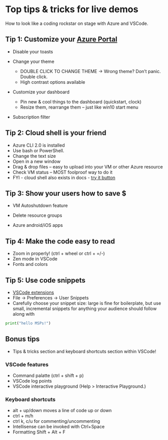 # Top tips & tricks for live demos

How to look like a coding rockstar on stage with Azure and VSCode.

[comment]: # (Consider adding screenshots for each of these tips)

## Tip 1: Customize your [Azure Portal](https://portal.azure.com/)

[comment]: # (If you're doing an Azure demo - you're probably going to have the Portal up)

* Disable your toasts
* Change your theme
  * DOUBLE CLICK TO CHANGE THEME -> Wrong theme? Don’t panic. Double click.
  * High contrast options available
* Customize your dashboard

    [comment]: # (You know you can pin your resources to the dashboard, but…)

  * Pin new & cool things to the dashboard (quickstart, clock)
  * Resize them, rearrange them – just like win10 start menu

* Subscription filter

    [comment]: # (you have multiple subscriptions, don’t want everyone to see your personal resources. Those are the ones I’m making Satya pay for.)

## Tip 2: Cloud shell is your friend

  [comment]: # (if you ever have to demo on a machine that isn't yours, or you can't install command line tools on cloud shell will save your butt.)

* Azure CLI 2.0 is installed
* Use bash or PowerShell.
* Change the text size
* Open in a new window
* Drag & drop files – easy to upload into your VM or other Azure resource
* Check VM status – MOST foolproof way to do it
* FYI - cloud shell also exists in docs - [try it button](https://docs.microsoft.com/en-us/azure/cloud-shell/quickstart)

## Tip 3: Show your users how to save $

  [comment]: # (this is for you and your audience. If you're starting a VM to use for a demo - are you going to remember to shut it back down?)

* VM Autoshutdown feature
* Delete resource groups
* Azure android/iOS apps

    [comment]: # (if you realize at midnight, in bed, that you forgot to shut down your VM - as I have... a few times. You don't have to get out of bed!! Download the Portal app on your phone and shut that sucker down.)

    [comment]: # (guess what? the app also has CLOUD SHELL! so if you have to do something more complicated, it's as easy as texting... a computer... with perfect syntax ;)

## Tip 4: Make the code easy to read

* Zoom in properly! (ctrl + wheel or ctrl + =/-)
* Zen mode in VSCode
* Fonts and colors

## Tip 5: Use code snippets

* [VSCode extensions](https://code.visualstudio.com/docs/editor/userdefinedsnippets)
* File -> Preferences -> User Snippets
* Carefully choose your snippet size: large is fine for boilerplate, but use small, incremental snippets for anything your audience should follow along with

```python
print("hello MSPs!")
```

## Bonus tips

* Tips & tricks section and keyboard shortcuts section within VSCode!

### VSCode features

* Command palatte (ctrl + shift + p)
* VSCode log points
* VSCode interactive playground (Help > Interactive Playground.)

### Keyboard shortcuts

* alt + up/down moves a line of code up or down
* ctrl + m/h
* ctrl k, c/u for commenting/uncommenting
* Intellisense can be invoked with Ctrl+Space
* Formatting Shift + Alt + F
